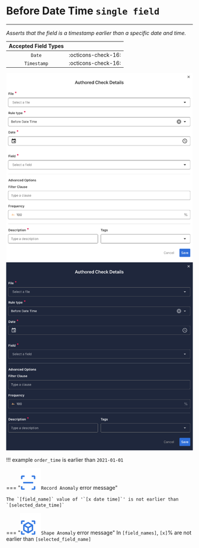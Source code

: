 # Before Date Time <spam id='single-field'>`single field`</spam>

---

*Asserts that the field is a timestamp earlier than a specific date and time.*

| Accepted Field Types   |                      |
| :--------------------: | :------------------: |
| `Date`                 | :octicons-check-16:   |
| `Timestamp`            | :octicons-check-16:   |

![Screenshot](../assets/checks/rule-types/before-date-time-check-light.png#only-light)
![Screenshot](../assets/checks/rule-types/before-date-time-check-dark.png#only-dark)

!!! example
    `order_time` is earlier than `2021-01-01`

=== "![Screenshot](../assets/checks/rule-types/icons/icon-record-anomaly-dark.svg)`Record Anomaly` error message"

    The `[field_name]` value of '`[x date time]`' is not earlier than `[selected_date_time]`

=== "![Screenshot](../assets/checks/rule-types/icons/icon-shape-anomaly-dark.svg)`Shape Anomaly` error message"
    In `[field_names]`, `[x]`% are not earlier than `[selected_field_name]`
